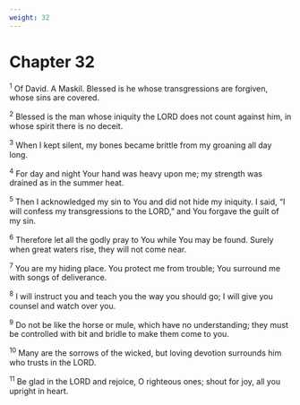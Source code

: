 ```yaml
---
weight: 32
---
```


# Chapter 32

<sup>1</sup> Of David. A Maskil. Blessed is he whose transgressions are forgiven, whose sins are covered. 

<sup>2</sup> Blessed is the man whose iniquity the LORD does not count against him, in whose spirit there is no deceit. 

<sup>3</sup> When I kept silent, my bones became brittle from my groaning all day long. 

<sup>4</sup> For day and night Your hand was heavy upon me; my strength was drained as in the summer heat. 

<sup>5</sup> Then I acknowledged my sin to You and did not hide my iniquity. I said, “I will confess my transgressions to the LORD,” and You forgave the guilt of my sin. 

<sup>6</sup> Therefore let all the godly pray to You while You may be found. Surely when great waters rise, they will not come near. 

<sup>7</sup> You are my hiding place. You protect me from trouble; You surround me with songs of deliverance. 

<sup>8</sup> I will instruct you and teach you the way you should go; I will give you counsel and watch over you. 

<sup>9</sup> Do not be like the horse or mule, which have no understanding; they must be controlled with bit and bridle to make them come to you. 

<sup>10</sup> Many are the sorrows of the wicked, but loving devotion surrounds him who trusts in the LORD. 

<sup>11</sup> Be glad in the LORD and rejoice, O righteous ones; shout for joy, all you upright in heart. 


